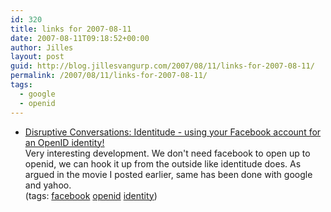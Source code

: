 ```yaml
---
id: 320
title: links for 2007-08-11
date: 2007-08-11T09:18:52+00:00
author: Jilles
layout: post
guid: http://blog.jillesvangurp.com/2007/08/11/links-for-2007-08-11/
permalink: /2007/08/11/links-for-2007-08-11/
tags:
  - google
  - openid
---
```

<ul class="delicious">
	<li>
		<div class="delicious-link"><a href="http://www.disruptiveconversations.com/2007/08/identitude---us.html">Disruptive Conversations: Identitude - using your Facebook account for an OpenID identity!</a></div>
		<div class="delicious-extended">Very interesting development. We don't need facebook to open up to openid, we can hook it up from the outside like identitude does. As argued in the movie I posted earlier, same has been done with google and yahoo.</div>
		<div class="delicious-tags">(tags: <a href="http://del.icio.us/jillesvangurp/facebook">facebook</a> <a href="http://del.icio.us/jillesvangurp/openid">openid</a> <a href="http://del.icio.us/jillesvangurp/identity">identity</a>)</div>
	</li>
</ul>
